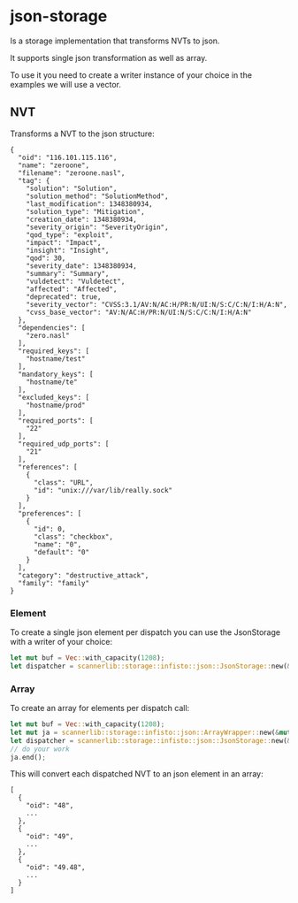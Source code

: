# json-storage

Is a storage implementation that transforms NVTs to json.

It supports single json transformation as well as array.

To use it you need to create a writer instance of your choice in the examples we will use a vector.

## NVT

Transforms a NVT to the json structure:
```text
{
  "oid": "116.101.115.116",
  "name": "zeroone",
  "filename": "zeroone.nasl",
  "tag": {
    "solution": "Solution",
    "solution_method": "SolutionMethod",
    "last_modification": 1348380934,
    "solution_type": "Mitigation",
    "creation_date": 1348380934,
    "severity_origin": "SeverityOrigin",
    "qod_type": "exploit",
    "impact": "Impact",
    "insight": "Insight",
    "qod": 30,
    "severity_date": 1348380934,
    "summary": "Summary",
    "vuldetect": "Vuldetect",
    "affected": "Affected",
    "deprecated": true,
    "severity_vector": "CVSS:3.1/AV:N/AC:H/PR:N/UI:N/S:C/C:N/I:H/A:N",
    "cvss_base_vector": "AV:N/AC:H/PR:N/UI:N/S:C/C:N/I:H/A:N"
  },
  "dependencies": [
    "zero.nasl"
  ],
  "required_keys": [
    "hostname/test"
  ],
  "mandatory_keys": [
    "hostname/te"
  ],
  "excluded_keys": [
    "hostname/prod"
  ],
  "required_ports": [
    "22"
  ],
  "required_udp_ports": [
    "21"
  ],
  "references": [
    {
      "class": "URL",
      "id": "unix:///var/lib/really.sock"
    }
  ],
  "preferences": [
    {
      "id": 0,
      "class": "checkbox",
      "name": "0",
      "default": "0"
    }
  ],
  "category": "destructive_attack",
  "family": "family"
}
```

### Element

To create a single json element per dispatch you can use the JsonStorage with a writer of your choice:

```rust
let mut buf = Vec::with_capacity(1208);
let dispatcher = scannerlib::storage::infisto::json::JsonStorage::new(&mut buf);
```

### Array

To create an array for elements per dispatch call:

```rust
let mut buf = Vec::with_capacity(1208);
let mut ja = scannerlib::storage::infisto::json::ArrayWrapper::new(&mut buf);
let dispatcher = scannerlib::storage::infisto::json::JsonStorage::new(&mut ja);
// do your work
ja.end();
```

This will convert each dispatched NVT to an json element in an array:

```test
[
  {
    "oid": "48",
    ...
  },
  {
    "oid": "49",
    ...
  },
  {
    "oid": "49.48",
    ...
  }
]
```
